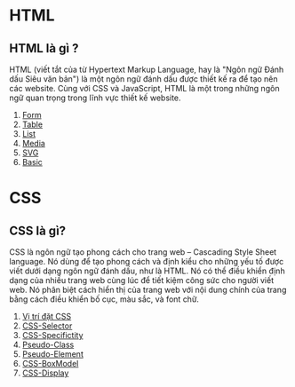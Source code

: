 # HTML
## HTML là gì ?
HTML (viết tắt của từ Hypertext Markup Language, hay là "Ngôn ngữ Đánh dấu Siêu văn bản") là một ngôn ngữ đánh dấu được thiết kế ra để tạo nên các website. Cùng với CSS và JavaScript, HTML là một trong những ngôn ngữ quan trọng trong lĩnh vực thiết kế website.

1. [Form](./node-html/Form.md)
2. [Table](./node-html/Table.md)
3. [List](./node-html/List.md)
4. [Media](./node-html/Media.md)
5. [SVG](./node-html/SVG.md)
7. [Basic](./node-html/Basic.md)

# CSS
## CSS là gì?
CSS là ngôn ngữ tạo phong cách cho trang web – Cascading Style Sheet language. Nó dùng để tạo phong cách và định kiểu cho những yếu tố được viết dưới dạng ngôn ngữ đánh dấu, như là HTML. Nó có thể điều khiển định dạng của nhiều trang web cùng lúc để tiết kiệm công sức cho người viết web. Nó phân biệt cách hiển thị của trang web với nội dung chính của trang bằng cách điều khiển bố cục, màu sắc, và font chữ.

1. [Vị trí đặt CSS](./node-css/vitri.md)
2. [CSS-Selector](./node-css/CSS-Selector.md)
3. [CSS-Specifictity](./node-css/CSS-Specificity.md)
4. [Pseudo-Class](./node-css/Pseudo-Class.md)
5. [Pseudo-Element](./node-css/Pseudo-Element.md)
6. [CSS-BoxModel](./node-css/CSS-BoxModel.md)
7. [CSS-Display](./node-css/CSS-Display.md)